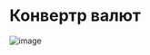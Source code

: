# Конвертр валют
![image](https://user-images.githubusercontent.com/90763305/138260074-9fa480e6-3000-4002-999b-58031ee69564.png)
